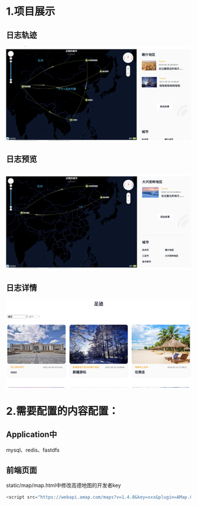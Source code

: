 # 1.项目展示

## 日志轨迹

![1](img/1.png)

## 日志预览

## ![2](img/2.png)

## 日志详情

![3](img/3.png)

# 2.需要配置的内容配置：

## Application中

mysql、redis、fastdfs

## 前端页面

static/map/map.html中修改高德地图的开发者key

```javascript
<script src="https://webapi.amap.com/maps?v=1.4.8&key=xxx&plugin=AMap.ControlBar"></script>
```

